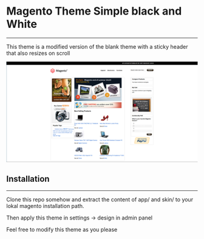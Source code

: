 # Magento Theme Simple black and White
-----------------------

This theme is a modified version of the blank theme with a sticky header that also resizes on scroll

![Theme Screenshot](./screenshot.png)

## Installation
--------

Clone this repo somehow and extract the content of app/ and skin/ to your lokal magento installation path.

Then apply this theme in settings -> design in admin panel

Feel free to modify this theme as you please
